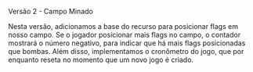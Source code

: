 Versão 2 - Campo Minado

Nesta versão, adicionamos a base do recurso para posicionar flags em nosso campo. Se o jogador posicionar mais flags no campo, o contador mostrará o número negativo, para indicar que há mais flags posicionadas que bombas. Além disso, implementamos o cronômetro do jogo, que por enquanto reseta no momento que um novo jogo é criado. 

